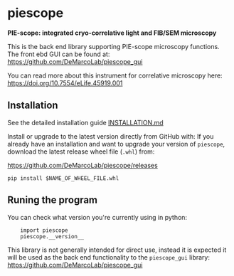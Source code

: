 # piescope

**PIE-scope: integrated cryo-correlative light and FIB/SEM microscopy**

This is the back end library supporting PIE-scope microscopy functions.
The front ebd GUI can be found at: https://github.com/DeMarcoLab/piescope_gui

You can read more about this instrument for correlative microscopy here:
https://doi.org/10.7554/eLife.45919.001

## Installation

See the detailed installation guide [INSTALLATION.md](INSTALLATION.md)

Install or upgrade to the latest version directly from GitHub with:
If you already have an installation and want to upgrade your version of
`piescope`, download the latest release wheel file (`.whl`) from:

https://github.com/DeMarcoLab/piescope/releases


```
pip install $NAME_OF_WHEEL_FILE.whl
```

## Runing the program

You can check what version you're currently using in python:

```
    import piescope
    piescope.__version__
```

This library is not generally intended for direct use,
instead it is expected it will be used as the back end functionality to
the `piescope_gui` library: https://github.com/DeMarcoLab/piescope_gui
